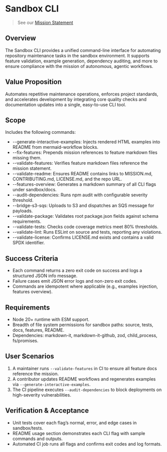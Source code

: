 # Sandbox CLI

> See our [Mission Statement](../../MISSION.md)

## Overview
The Sandbox CLI provides a unified command-line interface for automating repository maintenance tasks in the sandbox environment. It supports feature validation, example generation, dependency auditing, and more to ensure compliance with the mission of autonomous, agentic workflows.

## Value Proposition
Automates repetitive maintenance operations, enforces project standards, and accelerates development by integrating core quality checks and documentation updates into a single, easy-to-use CLI tool.

## Scope
Includes the following commands:
- --generate-interactive-examples: Injects rendered HTML examples into README from mermaid-workflow blocks.
- --fix-features: Prepends mission references to feature markdown files missing them.
- --validate-features: Verifies feature markdown files reference the mission statement.
- --validate-readme: Ensures README contains links to MISSION.md, CONTRIBUTING.md, LICENSE.md, and the repo URL.
- --features-overview: Generates a markdown summary of all CLI flags under sandbox/docs.
- --audit-dependencies: Runs npm audit with configurable severity threshold.
- --bridge-s3-sqs: Uploads to S3 and dispatches an SQS message for payloads.
- --validate-package: Validates root package.json fields against schema requirements.
- --validate-tests: Checks code coverage metrics meet 80% thresholds.
- --validate-lint: Runs ESLint on source and tests, reporting any violations.
- --validate-license: Confirms LICENSE.md exists and contains a valid SPDX identifier.

## Success Criteria
- Each command returns a zero exit code on success and logs a structured JSON info message.
- Failure cases emit JSON error logs and non-zero exit codes.
- Commands are idempotent where applicable (e.g., examples injection, features overview).

## Requirements
- Node 20+ runtime with ESM support.
- Breadth of file system permissions for sandbox paths: source, tests, docs, features, README.
- Dependencies: markdown-it, markdown-it-github, zod, child_process, fs/promises.

## User Scenarios
1. A maintainer runs `--validate-features` in CI to ensure all feature docs reference the mission.
2. A contributor updates README workflows and regenerates examples via `--generate-interactive-examples`.
3. The CI pipeline executes `--audit-dependencies` to block deployments on high-severity vulnerabilities.

## Verification & Acceptance
- Unit tests cover each flag’s normal, error, and edge cases in sandbox/tests.
- README usage section demonstrates each CLI flag with sample commands and outputs.
- Automated CI job runs all flags and confirms exit codes and log formats.
